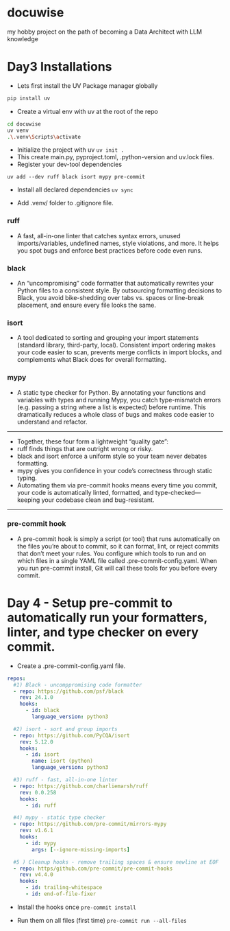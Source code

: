 # docuwise
my hobby project on the path of becoming a Data Architect with LLM knowledge

# Day3 Installations
* Lets first install the UV Package manager globally

```sh
pip install uv
```
* Create a virtual env with uv at the root of the repo
```sh
cd docuwise
uv venv
.\.venv\Scripts\activate
```

* Initialize the project with uv
`uv init .`
* This create main.py, pyproject.toml, .python-version and uv.lock files.
* Register your dev-tool dependencies

`uv add --dev ruff black isort mypy pre-commit`

* Install all declared dependencies
`uv sync`

* Add .venv/ folder to .gitignore file.


### ruff
* A fast, all-in-one linter that catches syntax errors, unused imports/variables, undefined names, style violations, and more. It helps you spot bugs and enforce best practices before code even runs.

### black
* An “uncompromising” code formatter that automatically rewrites your Python files to a consistent style. By outsourcing formatting decisions to Black, you avoid bike-shedding over tabs vs. spaces or line-break placement, and ensure every file looks the same.

### isort
* A tool dedicated to sorting and grouping your import statements (standard library, third-party, local). Consistent import ordering makes your code easier to scan, prevents merge conflicts in import blocks, and complements what Black does for overall formatting.

### mypy
* A static type checker for Python. By annotating your functions and variables with types and running Mypy, you catch type-mismatch errors (e.g. passing a string where a list is expected) before runtime. This dramatically reduces a whole class of bugs and makes code easier to understand and refactor.

-----------
* Together, these four form a lightweight “quality gate”:
* ruff finds things that are outright wrong or risky.
* black and isort enforce a uniform style so your team never debates formatting.
* mypy gives you confidence in your code’s correctness through static typing.
* Automating them via pre-commit hooks means every time you commit, your code is automatically linted, formatted, and type-checked—keeping your codebase clean and bug-resistant.
------------

### pre-commit hook
* A pre-commit hook is simply a script (or tool) that runs automatically on the files you’re about to commit, so it can format, lint, or reject commits that don’t meet your rules. You configure which tools to run and on which files in a single YAML file called .pre-commit-config.yaml. When you run pre-commit install, Git will call these tools for you before every commit.

# Day 4 - Setup pre-commit to automatically run your formatters, linter, and type checker on every commit.

* Create a .pre-commit-config.yaml file.

```yaml
repos:
  #1) Black - uncomppromising code formatter
  - repo: https://github.com/psf/black
    rev: 24.1.0
    hooks:
      - id: black
        language_version: python3

  #2) isort - sort and group imports
  - repo: https://github.com/PyCQA/isort
    rev: 5.12.0
    hooks:
      - id: isort
        name: isort (python)
        language_version: python3

  #3) ruff - fast, all-in-one linter
  - repo: https://github.com/charliemarsh/ruff
    rev: 0.0.258
    hooks:
      - id: ruff

  #4) mypy - static type checker
  - repo: https://github.com/pre-commit/mirrors-mypy
    rev: v1.6.1
    hooks:
      - id: mypy
        args: [--ignore-missing-imports]

  #5 ) Cleanup hooks - remove trailing spaces & ensure newline at EOF
  - repo: https/github.com/pre-commit/pre-commit-hooks
    rev: v4.4.0
    hooks:
      - id: trailing-whitespace
      - id: end-of-file-fixer

```

* Install the hooks once
`pre-commit install`

* Run them on all files (first time)
`pre-commit run --all-files`
